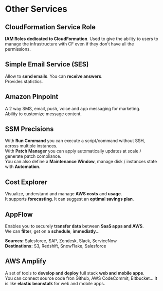 # Other Services

## CloudFormation Service Role

**IAM Roles dedicated to CloudFormation**.
Used to give the ability to users to manage the infrastructure with CF even if they don't have all the permissions.

## Simple Email Service (SES)

Allow to **send emails**. You can **receive answers**.  
Provides statistics.

## Amazon Pinpoint

A 2 way SMS, email, push, voice and app messaging for marketing.  
Ability to customize message content.

## SSM Precisions

With **Run Command** you can execute a script/command without SSH, across multiple instances.  
With **Patch Manager** you can apply automatically updates at scale / generate patch compliance.  
You can also define a **Maintenance Window**, manage disk / instances state with **Automation**.

## Cost Explorer

Visualize, understand and manage **AWS costs** and **usage**.  
It supports **forecasting**. It can suggest an **optimal savings plan**.


## AppFlow

Enables you to securely **transfer data** between **SaaS apps and AWS**.   
We can **filter**, get on a **schedule**, **immediatly**...

**Sources:** Salesforce, SAP, Zendesk, Slack, ServiceNow  
**Destinations:** S3, Redshift, SnowFlake, Salesforce

## AWS Amplify

A set of tools to **develop and deploy** full stack **web and mobile apps**.  
You can connect source code fron Github, AWS CodeCommit, Bitbucket...
It is like **elastic beanstalk** for web and mobile apps.
